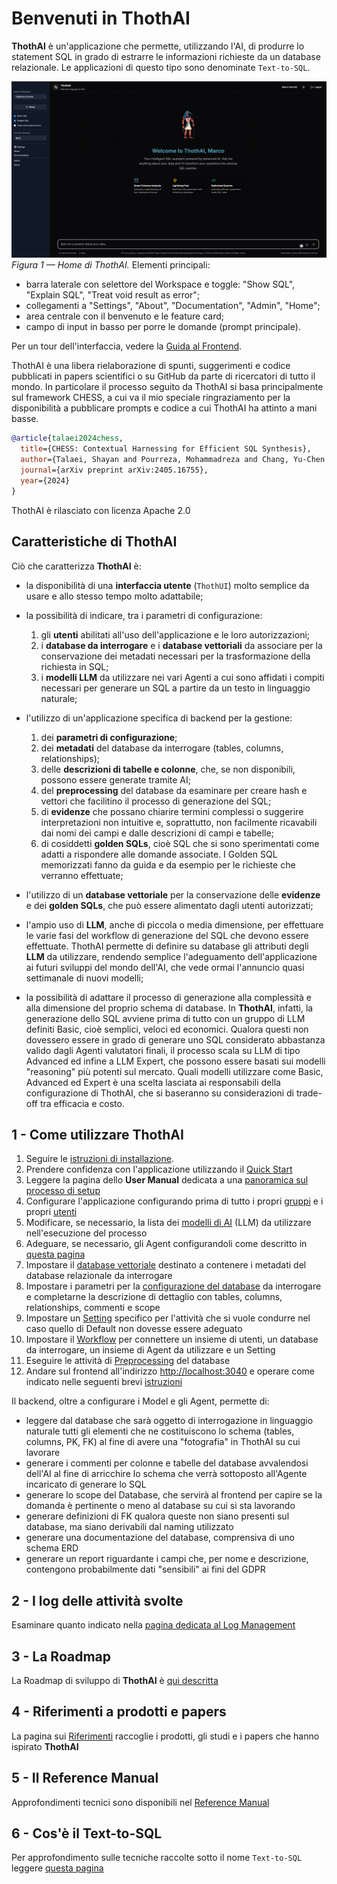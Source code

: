 # Benvenuti in ThothAI
**ThothAI** è un'applicazione che permette, utilizzando l'AI, di produrre lo statement SQL in grado di estrarre le informazioni richieste da un database relazionale.
Le applicazioni di questo tipo sono denominate `Text-to-SQL`.

![chat_home_page](assets/index_images/chat_home_page.png)
_Figura 1 — Home di ThothAI._ Elementi principali:
- barra laterale con selettore del Workspace e toggle: "Show SQL", "Explain SQL", "Treat void result as error";
- collegamenti a "Settings", "About", "Documentation", "Admin", "Home";
- area centrale con il benvenuto e le feature card;
- campo di input in basso per porre le domande (prompt principale).

Per un tour dell'interfaccia, vedere la [Guida al Frontend](4-user_manual/4.5-frontend/4.5.1-frontend.md).

ThothAI è una libera rielaborazione di spunti, suggerimenti e codice pubblicati in papers scientifici o su GitHub da parte di ricercatori di tutto il mondo. 
In particolare il processo seguito da ThothAI si basa principalmente sul framework CHESS, a cui va il mio speciale ringraziamento per la disponibilità a pubblicare prompts e codice a cui ThothAI ha attinto a mani basse. 

```bibtex
@article{talaei2024chess,
  title={CHESS: Contextual Harnessing for Efficient SQL Synthesis},
  author={Talaei, Shayan and Pourreza, Mohammadreza and Chang, Yu-Chen and Mirhoseini, Azalia and Saberi, Amin},
  journal={arXiv preprint arXiv:2405.16755},
  year={2024}
}
```

ThothAI è rilasciato con licenza Apache 2.0

## Caratteristiche di ThothAI

Ciò che caratterizza **ThothAI** è:

- la disponibilità di una **interfaccia utente** (`ThothUI`) molto semplice da usare e allo stesso tempo molto adattabile;
- la possibilità di indicare, tra i parametri di configurazione:

    1. gli **utenti** abilitati all'uso dell'applicazione e le loro autorizzazioni;
    2. i **database da interrogare** e i **database vettoriali** da associare per la conservazione dei metadati necessari per la trasformazione della richiesta in SQL;
    3. i **modelli LLM** da utilizzare nei vari Agenti a cui sono affidati i compiti necessari per generare un SQL a partire da un testo in linguaggio naturale;

- l'utilizzo di un'applicazione specifica di backend per la gestione:

    1. dei **parametri di configurazione**;
    2. dei **metadati** del database da interrogare (tables, columns, relationships);
    3. delle **descrizioni di tabelle e colonne**, che, se non disponibili, possono essere generate tramite AI;
    4. del **preprocessing** del database da esaminare per creare hash e vettori che facilitino il processo di generazione del SQL;
    5. di **evidenze** che possano chiarire termini complessi o suggerire interpretazioni non intuitive e, soprattutto, non facilmente ricavabili dai nomi dei campi e dalle descrizioni di campi e tabelle;
    6. di cosiddetti **golden SQLs**, cioè SQL che si sono sperimentati come adatti a rispondere alle domande associate. I Golden SQL memorizzati fanno da guida e da esempio per le richieste che verranno effettuate;

- l'utilizzo di un **database vettoriale** per la conservazione delle **evidenze** e dei **golden SQLs**, che può essere alimentato dagli utenti autorizzati;
- l'ampio uso di **LLM**, anche di piccola o media dimensione, per effettuare le varie fasi del workflow di generazione del SQL che devono essere effettuate. 
ThothAI permette di definire su database gli attributi degli **LLM** da utilizzare, rendendo semplice l'adeguamento dell'applicazione ai futuri sviluppi del mondo dell'AI, che vede ormai l'annuncio quasi settimanale di nuovi modelli;
- la possibilità di adattare il processo di generazione alla complessità e alla dimensione del proprio schema di database.
In **ThothAI**, infatti, la generazione dello SQL avviene prima di tutto con un gruppo di LLM definiti Basic, cioè semplici, veloci ed economici.
Qualora questi non dovessero essere in grado di generare uno SQL considerato abbastanza valido dagli Agenti valutatori finali, il processo scala su LLM di tipo Advanced ed infine a LLM Expert, che possono essere basati sui modelli "reasoning" più potenti sul mercato. Quali modelli utilizzare come Basic, Advanced ed Expert è una scelta lasciata ai responsabili della configurazione di ThothAI, che si baseranno su considerazioni di trade-off tra efficacia e costo.

## 1 - Come utilizzare ThothAI
1. Seguire le [istruzioni di installazione](1-docker_install/1.1-sources_cloning.md).
2. Prendere confidenza con l'applicazione utilizzando il [Quick Start](3-quickstart/3.2-quickstart_frontend.md)
3. Leggere la pagina dello **User Manual** dedicata a una [panoramica sul processo di setup](4-user_manual/4.1-setup/4.1.1-setup_process/4.1.1.1-setup_process.md)
4. Configurare l'applicazione configurando prima di tutto i propri [gruppi](4-user_manual/4.1-setup/4.1.4-authentication/4.1.4.1-groups.md) e i propri [utenti](4-user_manual/4.1-setup/4.1.4-authentication/4.1.4.2-users.md)
5. Modificare, se necessario, la lista dei [modelli di AI](4-user_manual/4.1-setup/4.1.3-AI_models_and_agents/4.1.3.2-ai_models.md) (LLM) da utilizzare nell'esecuzione del processo
6. Adeguare, se necessario, gli Agent configurandoli come descritto in [questa pagina](4-user_manual/4.1-setup/4.1.3-AI_models_and_agents/4.1.3.3-agents.md)
7. Impostare il [database vettoriale](4-user_manual/4.1-setup/4.1.5-vector_database/4.1.5.1-vector_db.md) destinato a contenere i metadati del database relazionale da interrogare
8. Impostare i parametri per la [configurazione del database](4-user_manual/4.1-setup/4.1.6-SQL_database/4.1.6.1-sql_dbs.md) da interrogare e completarne la descrizione di dettaglio con tables, columns, relationships, commenti e scope
9. Impostare un [Setting](4-user_manual/4.1-setup/4.1.1-setup_process/4.1.1.1-setup_process.md) specifico per l'attività che si vuole condurre nel caso quello di Default non dovesse essere adeguato
10. Impostare il [Workflow](4-user_manual/4.1-setup/4.1.7-workspaces/4.1.7.1-workspaces.md) per connettere un insieme di utenti, un database da interrogare, un insieme di Agent da utilizzare e un Setting 
11. Eseguire le attività di [Preprocessing](4-user_manual/4.2-preprocessing/4.2.1-why_the_preprocessing.md) del database 
12. Andare sul frontend all'indirizzo [http://localhost:3040](http://localhost:3040) e operare come indicato nelle seguenti brevi [istruzioni](4-user_manual/4.5-frontend/4.5.1-frontend.md)

Il backend, oltre a configurare i Model e gli Agent, permette di:
- leggere dal database che sarà oggetto di interrogazione in linguaggio naturale tutti gli elementi che ne costituiscono lo schema (tables, columns, PK, FK) al fine di avere una "fotografia" in ThothAI su cui lavorare
- generare i commenti per colonne e tabelle del database avvalendosi dell'AI al fine di arricchire lo schema che verrà sottoposto all'Agente incaricato di generare lo SQL
- generare lo scope del Database, che servirà al frontend per capire se la domanda è pertinente o meno al database su cui si sta lavorando
- generare definizioni di FK qualora queste non siano presenti sul database, ma siano derivabili dal naming utilizzato
- generare una documentazione del database, comprensiva di uno schema ERD
- generare un report riguardante i campi che, per nome e descrizione, contengono probabilmente dati "sensibili" ai fini del GDPR

## 2 - I log delle attività svolte
Esaminare quanto indicato nella [pagina dedicata al Log Management](4-user_manual/4.3-logging/4.3.2-log_management.md)

## 3 - La Roadmap
La Roadmap di sviluppo di **ThothAI** è [qui descritta](4-user_manual/4.8-roadmap/4.8.1-roadmap.md)

## 4 - Riferimenti a prodotti e papers
La pagina sui [Riferimenti](references.md) raccoglie  i prodotti, gli studi e i papers che hanno ispirato **ThothAI**

## 5 - Il Reference Manual
Approfondimenti tecnici sono disponibili nel [Reference Manual](5-reference_manual//5.1-reference_manual/5.1.1-reference_manual_map.md)

## 6 - Cos'è il Text-to-SQL
Per approfondimento sulle tecniche raccolte sotto il nome `Text-to-SQL` leggere [questa pagina](text-to-SQL.md)

 


